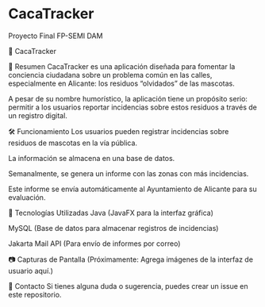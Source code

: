 # CacaTracker
Proyecto Final FP-SEMI DAM

🐶 CacaTracker

📌 Resumen
CacaTracker es una aplicación diseñada para fomentar la conciencia ciudadana sobre un problema común en las calles, especialmente en Alicante: los residuos “olvidados” de las mascotas.

A pesar de su nombre humorístico, la aplicación tiene un propósito serio: permitir a los usuarios reportar incidencias sobre estos residuos a través de un registro digital.

🛠️ Funcionamiento
Los usuarios pueden registrar incidencias sobre residuos de mascotas en la vía pública.

La información se almacena en una base de datos.

Semanalmente, se genera un informe con las zonas con más incidencias.

Este informe se envía automáticamente al Ayuntamiento de Alicante para su evaluación.

🚀 Tecnologías Utilizadas
Java (JavaFX para la interfaz gráfica)

MySQL (Base de datos para almacenar registros de incidencias)

Jakarta Mail API (Para envío de informes por correo)

📷 Capturas de Pantalla
(Próximamente: Agrega imágenes de la interfaz de usuario aquí.)

📩 Contacto
Si tienes alguna duda o sugerencia, puedes crear un issue en este repositorio.
